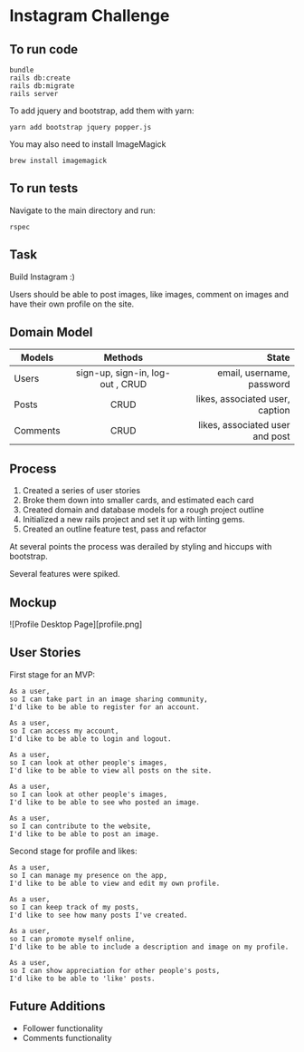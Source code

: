 Instagram Challenge
===================

## To run code

```
bundle
rails db:create
rails db:migrate
rails server
```
To add jquery and bootstrap, add them with yarn:
```
yarn add bootstrap jquery popper.js
```
You may also need to install ImageMagick
```
brew install imagemagick
```

## To run tests

Navigate to the main directory and run:

```
rspec
```

## Task

Build Instagram :)

Users should be able to post images, like images, comment on images and have their own profile on the site.

## Domain Model

| Models        | Methods          | State  |
| ------------- |:-------------:| -----:|
| Users    | sign-up, sign-in, log-out , CRUD | email, username, password |
| Posts     | CRUD     |   likes, associated user, caption |
| Comments | CRUD      |    likes, associated user and post |


## Process

1. Created a series of user stories
2. Broke them down into smaller cards, and estimated each card
3. Created domain and database models for a rough project outline
4. Initialized a new rails project and set it up with linting gems.
5. Created an outline feature test, pass and refactor

At several points the process was derailed by styling and hiccups with bootstrap.

Several features were spiked.

## Mockup

![Profile Desktop Page][profile.png]

## User Stories

First stage for an MVP:

```
As a user,
so I can take part in an image sharing community,
I'd like to be able to register for an account.

As a user,
so I can access my account,
I'd like to be able to login and logout.

As a user,
so I can look at other people's images,
I'd like to be able to view all posts on the site.

As a user,
so I can look at other people's images,
I'd like to be able to see who posted an image.

As a user,
so I can contribute to the website,
I'd like to be able to post an image.

```

Second stage for profile and likes:

```
As a user,
so I can manage my presence on the app,
I'd like to be able to view and edit my own profile.

As a user,
so I can keep track of my posts,
I'd like to see how many posts I've created.

As a user,
so I can promote myself online,
I'd like to be able to include a description and image on my profile.

As a user,
so I can show appreciation for other people's posts,
I'd like to be able to 'like' posts.

```

## Future Additions

* Follower functionality
* Comments functionality
